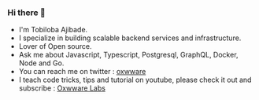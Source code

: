 ### Hi there 👋
- I'm Tobiloba Ajibade.
- I specialize in building scalable backend services and infrastructure.
- Lover of Open source.
- Ask me about Javascript, Typescript, Postgresql, GraphQL, Docker, Node and Go.
- You can reach me on twitter : <a href="https://twitter.com/oxwware">oxwware</a>
- I teach code tricks, tips and tutorial on youtube, please check it out and subscribe : <a href="https://www.youtube.com/channel/UCaNTxRkQ01gMBnL1mgnM_KA">Oxwware Labs</a>
